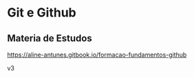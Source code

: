 # Git e Github 
## Materia de Estudos 
https://aline-antunes.gitbook.io/formacao-fundamentos-github






v3